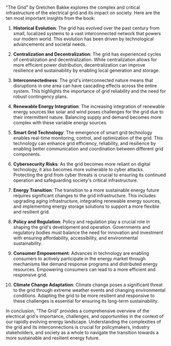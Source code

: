 "The Grid" by Gretchen Bakke explores the complex and critical infrastructure of the electrical grid and its impact on society. Here are the ten most important insights from the book:

1. **Historical Evolution**: The grid has evolved over the past century from small, localized systems to a vast interconnected network that powers our modern world. This evolution has been driven by technological advancements and societal needs.

2. **Centralization and Decentralization**: The grid has experienced cycles of centralization and decentralization. While centralization allows for more efficient power distribution, decentralization can improve resilience and sustainability by enabling local generation and storage.

3. **Interconnectedness**: The grid's interconnected nature means that disruptions in one area can have cascading effects across the entire system. This highlights the importance of grid reliability and the need for robust contingency plans.

4. **Renewable Energy Integration**: The increasing integration of renewable energy sources like solar and wind poses challenges for the grid due to their intermittent nature. Balancing supply and demand becomes more complex with these variable energy sources.

5. **Smart Grid Technology**: The emergence of smart grid technology enables real-time monitoring, control, and optimization of the grid. This technology can enhance grid efficiency, reliability, and resilience by enabling better communication and coordination between different grid components.

6. **Cybersecurity Risks**: As the grid becomes more reliant on digital technology, it also becomes more vulnerable to cyber attacks. Protecting the grid from cyber threats is crucial to ensuring its continued operation and safeguarding society's critical infrastructure.

7. **Energy Transition**: The transition to a more sustainable energy future requires significant changes to the grid infrastructure. This includes upgrading aging infrastructure, integrating renewable energy sources, and implementing energy storage solutions to support a more flexible and resilient grid.

8. **Policy and Regulation**: Policy and regulation play a crucial role in shaping the grid's development and operation. Governments and regulatory bodies must balance the need for innovation and investment with ensuring affordability, accessibility, and environmental sustainability.

9. **Consumer Empowerment**: Advances in technology are enabling consumers to actively participate in the energy market through mechanisms like demand response programs and distributed energy resources. Empowering consumers can lead to a more efficient and responsive grid.

10. **Climate Change Adaptation**: Climate change poses a significant threat to the grid through extreme weather events and changing environmental conditions. Adapting the grid to be more resilient and responsive to these challenges is essential for ensuring its long-term sustainability.

In conclusion, "The Grid" provides a comprehensive overview of the electrical grid's importance, challenges, and opportunities in the context of our rapidly evolving energy landscape. Understanding the complexities of the grid and its interconnections is crucial for policymakers, industry stakeholders, and society as a whole to navigate the transition towards a more sustainable and resilient energy future.